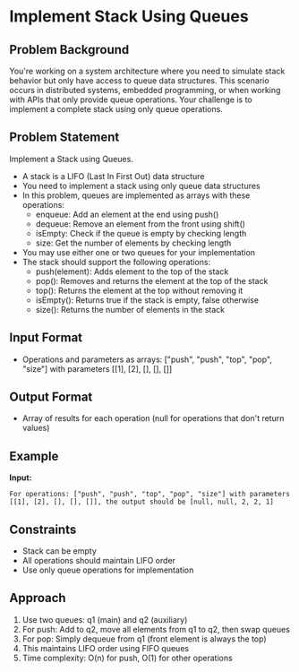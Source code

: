 # Implement Stack Using Queues

## Problem Background

You're working on a system architecture where you need to simulate stack behavior but only have access to queue data structures. This scenario occurs in distributed systems, embedded programming, or when working with APIs that only provide queue operations. Your challenge is to implement a complete stack using only queue operations.

## Problem Statement

Implement a Stack using Queues.

- A stack is a LIFO (Last In First Out) data structure
- You need to implement a stack using only queue data structures
- In this problem, queues are implemented as arrays with these operations:
  - enqueue: Add an element at the end using push()
  - dequeue: Remove an element from the front using shift()
  - isEmpty: Check if the queue is empty by checking length
  - size: Get the number of elements by checking length
- You may use either one or two queues for your implementation
- The stack should support the following operations:
  - push(element): Adds element to the top of the stack
  - pop(): Removes and returns the element at the top of the stack
  - top(): Returns the element at the top without removing it
  - isEmpty(): Returns true if the stack is empty, false otherwise
  - size(): Returns the number of elements in the stack

## Input Format

- Operations and parameters as arrays: ["push", "push", "top", "pop", "size"] with parameters [[1], [2], [], [], []]

## Output Format

- Array of results for each operation (null for operations that don't return values)

## Example

**Input:**

```
For operations: ["push", "push", "top", "pop", "size"] with parameters [[1], [2], [], [], []], the output should be [null, null, 2, 2, 1]
```

## Constraints

- Stack can be empty
- All operations should maintain LIFO order
- Use only queue operations for implementation

## Approach

1. Use two queues: q1 (main) and q2 (auxiliary)
2. For push: Add to q2, move all elements from q1 to q2, then swap queues
3. For pop: Simply dequeue from q1 (front element is always the top)
4. This maintains LIFO order using FIFO queues
5. Time complexity: O(n) for push, O(1) for other operations
